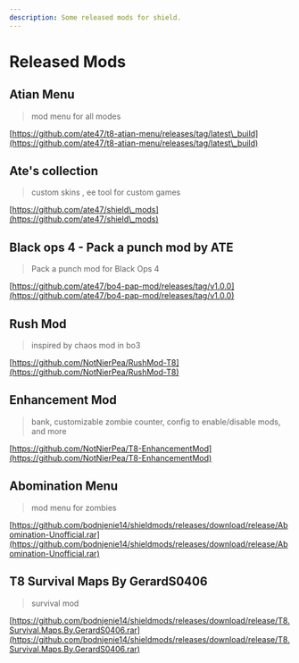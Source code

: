 ```yaml
---
description: Some released mods for shield.
---
```


# Released Mods

## Atian Menu

> mod menu for all modes

[https://github.com/ate47/t8-atian-menu/releases/tag/latest\_build](https://github.com/ate47/t8-atian-menu/releases/tag/latest\_build)

## Ate's collection

> custom skins , ee tool for custom games

[https://github.com/ate47/shield\_mods](https://github.com/ate47/shield\_mods)

## Black ops 4 - Pack a punch mod by ATE

> Pack a punch mod for Black Ops 4

[https://github.com/ate47/bo4-pap-mod/releases/tag/v1.0.0](https://github.com/ate47/bo4-pap-mod/releases/tag/v1.0.0)

## Rush Mod

> inspired by chaos mod in bo3

[https://github.com/NotNierPea/RushMod-T8](https://github.com/NotNierPea/RushMod-T8)

## Enhancement Mod

> bank, customizable zombie counter, config to enable/disable mods, and more

[https://github.com/NotNierPea/T8-EnhancementMod](https://github.com/NotNierPea/T8-EnhancementMod)

## Abomination Menu

> mod menu for zombies

[https://github.com/bodnjenie14/shieldmods/releases/download/release/Abomination-Unofficial.rar](https://github.com/bodnjenie14/shieldmods/releases/download/release/Abomination-Unofficial.rar)

## T8 Survival Maps By GerardS0406

> survival mod

[https://github.com/bodnjenie14/shieldmods/releases/download/release/T8.Survival.Maps.By.GerardS0406.rar](https://github.com/bodnjenie14/shieldmods/releases/download/release/T8.Survival.Maps.By.GerardS0406.rar)
